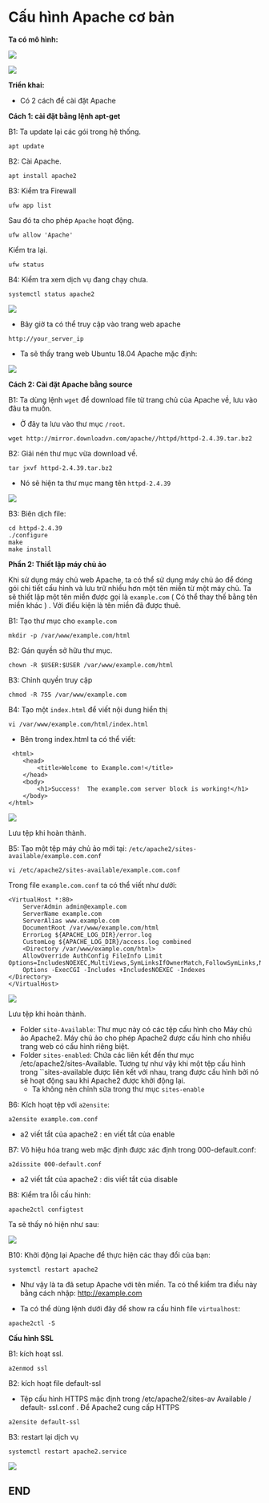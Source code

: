 # Cấu hình Apache cơ bản

**Ta có mô hình:**

![](https://i.imgur.com/oCLCxTz.png)

![](https://i.imgur.com/lhbfAmz.png)

**Triển khai:**

- Có 2 cách để cài đặt Apache

**Cách 1: cài đặt bằng lệnh apt-get**

B1: Ta update lại các gói trong hệ thống.
```
apt update
```

B2: Cài Apache.
```
apt install apache2
```

B3: Kiểm tra Firewall
```
ufw app list
```
Sau đó ta cho phép ``Apache`` hoạt động.
```
ufw allow 'Apache'
```
Kiểm tra lại.
```
ufw status
```

B4: Kiểm tra xem dịch vụ đang chạy chưa.
```
systemctl status apache2
```

![](https://i.imgur.com/9ejpsLy.png)

- Bây giờ ta có thể truy cập vào trang web apache

```
http://your_server_ip
```

- Ta sẽ thấy trang web Ubuntu 18.04 Apache mặc định:

![](https://i.imgur.com/SxP9ncM.png)

**Cách 2: Cài đặt Apache bằng source**

B1: Ta dùng lệnh ``wget`` để download file từ trang chủ của Apache về, lưu vào đâu ta muốn.

- Ở đây ta lưu vào thư mục ``/root``.
```
wget http://mirror.downloadvn.com/apache//httpd/httpd-2.4.39.tar.bz2
```

B2: Giải nén thư mục vừa download về.
```
tar jxvf httpd-2.4.39.tar.bz2
```

- Nó sẽ hiện ta thư mục mang tên ``httpd-2.4.39``

![](https://i.imgur.com/EFMiNSH.png)

B3: Biên dịch file:
```
cd httpd-2.4.39
./configure
make
make install
```

**Phần 2: Thiết lập máy chủ ảo**

Khi sử dụng máy chủ web Apache, ta có thể sử dụng máy chủ ảo để đóng gói chi tiết cấu hình và lưu trữ nhiều hơn một tên miền từ một máy chủ. Ta sẽ thiết lập một tên miền được gọi là ``example.com`` ( Có thể thay thế bằng tên miền khác ) . Với điều kiện là tên miền đã được thuê.

B1: Tạo thư mục cho ``example.com``
```
mkdir -p /var/www/example.com/html
```

B2: Gán quyền sở hữu thư mục. 
```
chown -R $USER:$USER /var/www/example.com/html
```

B3: Chỉnh quyền truy cập
```
chmod -R 755 /var/www/example.com
```

B4: Tạo một ``index.html`` để viết nội dung hiển thị
```
vi /var/www/example.com/html/index.html
```

- Bên trong index.html ta có thể viết:
```
 <html>
    <head>
        <title>Welcome to Example.com!</title>
    </head>
    <body>
        <h1>Success!  The example.com server block is working!</h1>
    </body>
</html>
```

![](https://i.imgur.com/i4mJxRa.png)

Lưu tệp khi hoàn thành.

B5: Tạo một tệp máy chủ ảo mới tại: ``/etc/apache2/sites-available/example.com.conf``
```
vi /etc/apache2/sites-available/example.com.conf
```
Trong file ``example.com.conf`` ta có thể viết như dưới:
```
<VirtualHost *:80>
    ServerAdmin admin@example.com
    ServerName example.com
    ServerAlias www.example.com
    DocumentRoot /var/www/example.com/html
    ErrorLog ${APACHE_LOG_DIR}/error.log
    CustomLog ${APACHE_LOG_DIR}/access.log combined
    <Directory /var/www/example.com/html>
    AllowOverride AuthConfig FileInfo Limit Options=IncludesNOEXEC,MultiViews,SymLinksIfOwnerMatch,FollowSymLinks,None
    Options -ExecCGI -Includes +IncludesNOEXEC -Indexes
</Directory>
</VirtualHost>
```

![](https://i.imgur.com/R3GtS3t.png)

Lưu tệp khi hoàn thành.

- Folder ``site-Available``: Thư mục này có các tệp cấu hình cho Máy chủ ảo Apache2. Máy chủ ảo cho phép Apache2 được cấu hình cho nhiều trang web có cấu hình riêng biệt.
- Folder ``sites-enabled``: Chứa các liên kết đến thư mục /etc/apache2/sites-Available. Tương tự như vậy khi một tệp cấu hình trong ``sites-available được liên kết với nhau, trang được cấu hình bởi nó sẽ hoạt động sau khi Apache2 được khởi động lại.
  - Ta không nên chỉnh sửa trong thư mục ``sites-enable``

B6: Kích hoạt tệp với ``a2ensite``:
```
a2ensite example.com.conf
```

- a2 viết tắt của apache2 : en viết tắt của enable

B7: Vô hiệu hóa trang web mặc định được xác định trong 000-default.conf:
```
a2dissite 000-default.conf
```

- a2 viết tắt của apache2 : dis viết tắt của disable

B8: Kiểm tra lỗi cấu hình:
```
apache2ctl configtest
```
Ta sẽ thấy nó hiện như sau:

![](https://i.imgur.com/6lw7wI6.png)

B10: Khởi động lại Apache để thực hiện các thay đổi của bạn:
```
systemctl restart apache2
```

- Như vậy là ta đã setup Apache với tên miền. Ta có thể kiểm tra điều này bằng cách nhập: http://example.com

- Ta có thể dùng lệnh dưới đây để show ra cấu hình file ``virtualhost``:
```
apache2ctl -S
```

**Cấu hình SSL**

B1: kích hoạt ssl.
```
a2enmod ssl
```

B2: kích hoạt file default-ssl

- Tệp cấu hình HTTPS mặc định trong /etc/apache2/sites-av Available / default- ssl.conf . Để Apache2 cung cấp HTTPS
```
a2ensite default-ssl
```

B3: restart lại dịch vụ
```
systemctl restart apache2.service
```

![](https://i.imgur.com/tlOgK04.png)

## END

